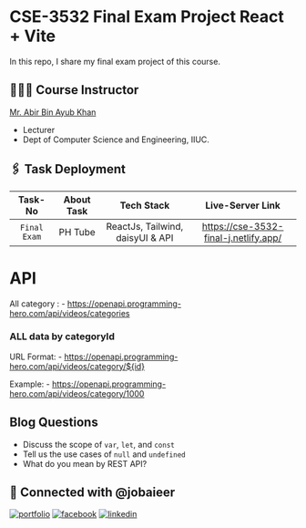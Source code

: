 # CSE-3532 Final Exam Project React + Vite

In this repo, I share my final exam project of this course.

## 👨🏻‍🏫 Course Instructor

[Mr. Abir Bin Ayub Khan](https://github.com/abirAbuAsim/)

- Lecturer
- Dept of Computer Science and Engineering, IIUC.

## 🖇️ Task Deployment

|   Task-No    | About Task |            Tech Stack            |           Live-Server Link            |
| :----------: | :--------: | :------------------------------: | :-----------------------------------: |
| `Final Exam` |  PH Tube   | ReactJs, Tailwind, daisyUI & API | https://cse-3532-final-j.netlify.app/ |

# API

All category : - https://openapi.programming-hero.com/api/videos/categories

### ALL data by categoryId

URL Format: - https://openapi.programming-hero.com/api/videos/category/${id}

Example: - https://openapi.programming-hero.com/api/videos/category/1000

## Blog Questions

- Discuss the scope of `var`, `let`, and `const`
- Tell us the use cases of `null` and `undefined`
- What do you mean by REST API?

## 🔗 Connected with @jobaieer

[![portfolio](https://img.shields.io/badge/my_portfolio-000?style=for-the-badge&logo=ko-fi&logoColor=white)](https://jobaieer.surge.sh)
[![facebook](https://img.shields.io/badge/facebook-316FF6?style=for-the-badge&logo=facebook&logoColor=white)](https://facebook.com/jobaieerofficial)
[![linkedin](https://img.shields.io/badge/linkedin-0A66C2?style=for-the-badge&logo=linkedin&logoColor=white)](https://www.linkedin.com/in/jobaieer)
